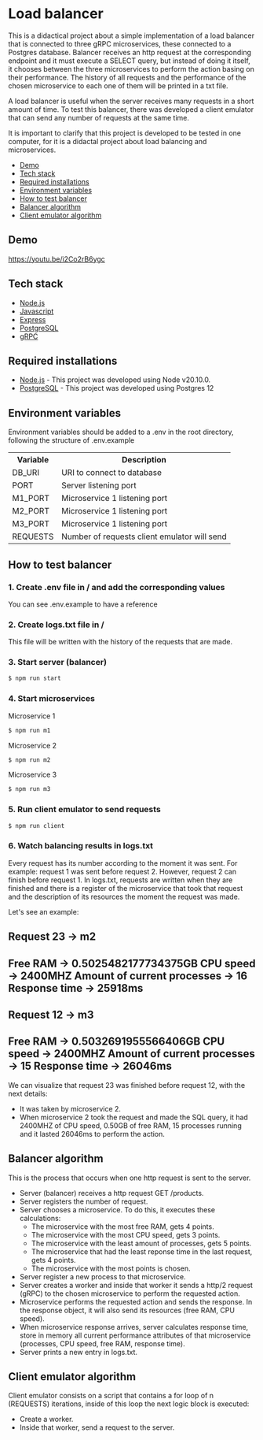 # Load balancer
This is a didactical project about a simple implementation of a load balancer that is connected to three gRPC microservices, these connected to a Postgres database. Balancer receives an http request at the corresponding endpoint and it must execute a SELECT query, but instead of doing it itself, it chooses between the three microservices to perform the action basing on their performance. The history of all requests and the performance of the chosen microservice to each one of them will be printed in a txt file.

A load balancer is useful when the server receives many requests in a short amount of time. To test this balancer, there was developed a client emulator that can send any number of requests at the same time.

It is important to clarify that this project is developed to be tested in one computer, for it is a didactal project about load balancing and microservices.

- [Demo](#demo)
- [Tech stack](#tech-stack)
- [Required installations](#required-installations)
- [Environment variables](#environment-variables)
- [How to test balancer](#how-to-test-balancer)
- [Balancer algorithm](#balancer-algorithm)
- [Client emulator algorithm](#cliente-emulator-algorithm)

## Demo
https://youtu.be/i2Co2rB6ygc

## Tech stack
* [Node.js](https://nodejs.org)
* [Javascript](https://developer.mozilla.org/es/docs/Web/JavaScript)
* [Express](https://expressjs.com)
* [PostgreSQL](https://www.postgresql.org/)
* [gRPC](https://grpc.io/)

## Required installations
* [Node.js](https://nodejs.org/) - This project was developed using Node v20.10.0.
* [PostgreSQL](https://www.postgresql.org/) - This project was developed using Postgres 12

## Environment variables
Environment variables should be added to a .env in the root directory, following the structure of .env.example
<table>
<tr>
<th>Variable</th>
<th>Description</th>
</tr>
<tr>
<td>DB_URI</td>
<td>URI to connect to database</td>
</tr>
<tr>
<td>PORT</td>
<td>Server listening port</td>
</tr>
<tr>
<td>M1_PORT</td>
<td>Microservice 1 listening port</td>
</tr>
<tr>
<td>M2_PORT</td>
<td>Microservice 1 listening port</td>
</tr>
<tr>
<td>M3_PORT</td>
<td>Microservice 1 listening port</td>
</tr>
<tr>
<td>REQUESTS</td>
<td>Number of requests client emulator will send</td>
</tr>
</table>

## How to test balancer

### 1. Create .env file in / and add the corresponding values
You can see .env.example to have a reference

### 2. Create logs.txt file in /
This file will be written with the history of the requests that are made.

### 3. Start server (balancer)
```sh
$ npm run start
```

### 4. Start microservices
Microservice 1
```sh
$ npm run m1
```
Microservice 2
```sh
$ npm run m2
```
Microservice 3
```sh
$ npm run m3
```

### 5. Run client emulator to send requests
```sh
$ npm run client
```

### 6. Watch balancing results in logs.txt
Every request has its number according to the moment it was sent. For example: request 1 was sent before request 2. However, request 2 can finish before request 1. In logs.txt, requests are written when they are finished and there is a register of the microservice that took that request and the description of its resources the moment the request was made.

Let's see an example: 

Request 23 -> m2
------------------------------------------------
Free RAM -> 0.5025482177734375GB
CPU speed -> 2400MHZ
Amount of current processes -> 16
Response time -> 25918ms
------------------------------------------------


Request 12 -> m3
------------------------------------------------
Free RAM -> 0.5032691955566406GB
CPU speed -> 2400MHZ
Amount of current processes -> 15
Response time -> 26046ms
------------------------------------------------

We can visualize that request 23 was finished before request 12, with the next details:
- It was taken by microservice 2.
- When microservice 2 took the request and made the SQL query, it had 2400MHZ of CPU speed, 0.50GB of free RAM, 15 processes running and it lasted 26046ms to perform the action.

## Balancer algorithm
This is the process that occurs when one http request is sent to the server.
- Server (balancer) receives a http request GET /products.
- Server registers the number of request.
- Server chooses a microservice. To do this, it executes these calculations:
    - The microservice with the most free RAM, gets 4 points.
    - The microservice with the most CPU speed, gets 3 points.
    - The microservice with the least amount of processes, gets 5 points.
    - The microservice that had the least reponse time in the last request, gets 4 points.
    - The microservice with the most points is chosen.
- Server register a new process to that microservice.
- Server creates a worker and inside that worker it sends a http/2 request (gRPC) to the chosen microservice to perform the requested action.
- Microservice performs the requested action and sends the response. In the response object, it will also send its resources (free RAM, CPU speed).
- When microservice response arrives, server calculates response time, store in memory all current performance attributes of that microservice (processes, CPU speed, free RAM, response time).
- Server prints a new entry in logs.txt.

## Client emulator algorithm
Client emulator consists on a script that contains a for loop of n (REQUESTS) iterations, inside of this loop the next logic block is executed:
- Create a worker.
- Inside that worker, send a request to the server.